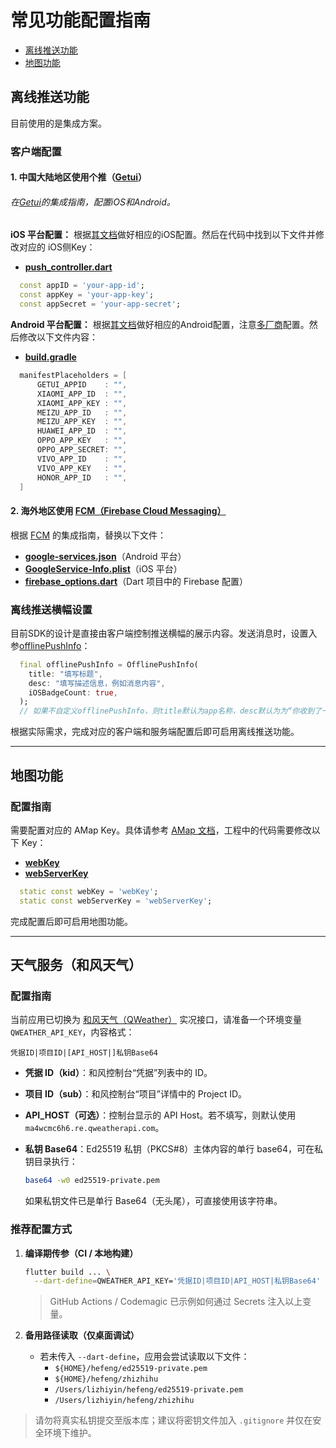 
# 常见功能配置指南

- [离线推送功能](#离线推送功能)
- [地图功能](#地图功能)

## 离线推送功能

目前使用的是集成方案。

### 客户端配置

#### 1. 中国大陆地区使用个推（[Getui](https://getui.com/)）

###### 在[Getui](https://getui.com/)的集成指南，配置iOS和Android。

**iOS 平台配置：**
根据[其文档](https://docs.getui.com/getui/mobile/ios/overview/)做好相应的iOS配置。然后在代码中找到以下文件并修改对应的 iOS侧Key：

- **[push_controller.dart](openim_common/lib/src/controller/push_controller.dart)**

```dart
  const appID = 'your-app-id';
  const appKey = 'your-app-key';
  const appSecret = 'your-app-secret';
```

**Android 平台配置：**
根据[其文档](https://docs.getui.com/getui/mobile/android/overview/)做好相应的Android配置，注意[多厂商](https://docs.getui.com/getui/mobile/vendor/vendor_open/)配置。然后修改以下文件内容：

- **[build.gradle](android/app/build.gradle)**

```gradle
  manifestPlaceholders = [
      GETUI_APPID    : "",
      XIAOMI_APP_ID  : "",
      XIAOMI_APP_KEY : "",
      MEIZU_APP_ID   : "",
      MEIZU_APP_KEY  : "",
      HUAWEI_APP_ID  : "",
      OPPO_APP_KEY   : "",
      OPPO_APP_SECRET: "",
      VIVO_APP_ID    : "",
      VIVO_APP_KEY   : "",
      HONOR_APP_ID   : "",
  ]
```

#### 2. 海外地区使用 [FCM（Firebase Cloud Messaging）](https://firebase.google.com/docs/cloud-messaging)

根据 [FCM](https://firebase.google.com/docs/cloud-messaging) 的集成指南，替换以下文件：

- **[google-services.json](android/app/google-services.json)**（Android 平台）
- **[GoogleService-Info.plist](ios/Runner/GoogleService-Info.plist)**（iOS 平台）
- **[firebase_options.dart](openim_common/lib/src/controller/firebase_options.dart)**（Dart 项目中的 Firebase 配置）

### 离线推送横幅设置

目前SDK的设计是直接由客户端控制推送横幅的展示内容。发送消息时，设置入参[offlinePushInfo](https://github.com/openimsdk/openim-flutter-demo/blob/cc72b6d7ca5f70ca07885857beecec512f904f8c/lib/pages/chat/chat_logic.dart#L543)：

```dart
  final offlinePushInfo = OfflinePushInfo(
    title: "填写标题",
    desc: "填写描述信息，例如消息内容",
    iOSBadgeCount: true,
  );
  // 如果不自定义offlinePushInfo，则title默认为app名称，desc默认为为“你收到了一条新消息”
```

根据实际需求，完成对应的客户端和服务端配置后即可启用离线推送功能。

---

## 地图功能

### 配置指南

需要配置对应的 AMap Key。具体请参考 [AMap 文档](https://lbs.amap.com/)，工程中的代码需要修改以下 Key：

- **[webKey](https://github.com/openimsdk/openim-flutter-demo/blob/5720a10a31a0a9bc5319775f9f4da83d6996dbfe/openim_common/lib/src/config.dart#L49)**
- **[webServerKey](https://github.com/openimsdk/openim-flutter-demo/blob/5720a10a31a0a9bc5319775f9f4da83d6996dbfe/openim_common/lib/src/config.dart#L50)**

```dart
  static const webKey = 'webKey';
  static const webServerKey = 'webServerKey';
```

完成配置后即可启用地图功能。

---

## 天气服务（和风天气）

### 配置指南

当前应用已切换为 [和风天气（QWeather）](https://dev.qweather.com/) 实况接口，请准备一个环境变量 `QWEATHER_API_KEY`，内容格式：

```
凭据ID|项目ID|[API_HOST|]私钥Base64
```

- **凭据 ID（kid）**：和风控制台“凭据”列表中的 ID。
- **项目 ID（sub）**：和风控制台“项目”详情中的 Project ID。
- **API_HOST（可选）**：控制台显示的 API Host。若不填写，则默认使用 `ma4wcmc6h6.re.qweatherapi.com`。
- **私钥 Base64**：Ed25519 私钥（PKCS#8）主体内容的单行 base64，可在私钥目录执行：

  ```bash
  base64 -w0 ed25519-private.pem
  ```

  如果私钥文件已是单行 Base64（无头尾），可直接使用该字符串。

### 推荐配置方式

1. **编译期传参（CI / 本地构建）**
   ```bash
   flutter build ... \
     --dart-define=QWEATHER_API_KEY='凭据ID|项目ID|API_HOST|私钥Base64'
   ```
   > GitHub Actions / Codemagic 已示例如何通过 Secrets 注入以上变量。

2. **备用路径读取（仅桌面调试）**
   - 若未传入 `--dart-define`，应用会尝试读取以下文件：
     - `${HOME}/hefeng/ed25519-private.pem`
     - `${HOME}/hefeng/zhizhihu`
     - `/Users/lizhiyin/hefeng/ed25519-private.pem`
     - `/Users/lizhiyin/hefeng/zhizhihu`

> 请勿将真实私钥提交至版本库；建议将密钥文件加入 `.gitignore` 并仅在安全环境下维护。
